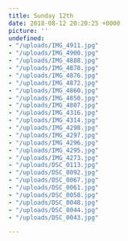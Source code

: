 ```yaml
---
title: Sunday 12th
date: 2018-08-12 20:20:25 +0000
picture: ''
undefined:
- "/uploads/IMG_4911.jpg"
- "/uploads/IMG_4900.jpg"
- "/uploads/IMG_4888.jpg"
- "/uploads/IMG_4878.jpg"
- "/uploads/IMG_4876.jpg"
- "/uploads/IMG_4872.jpg"
- "/uploads/IMG_4860.jpg"
- "/uploads/IMG_4850.jpg"
- "/uploads/IMG_4807.jpg"
- "/uploads/IMG_4316.jpg"
- "/uploads/IMG_4314.jpg"
- "/uploads/IMG_4298.jpg"
- "/uploads/IMG_4297.jpg"
- "/uploads/IMG_4296.jpg"
- "/uploads/IMG_4295.jpg"
- "/uploads/IMG_4273.jpg"
- "/uploads/DSC_0113.jpg"
- "/uploads/DSC_0092.jpg"
- "/uploads/DSC_0067.jpg"
- "/uploads/DSC_0061.jpg"
- "/uploads/DSC_0058.jpg"
- "/uploads/DSC_0048.jpg"
- "/uploads/DSC_0044.jpg"
- "/uploads/DSC_0043.jpg"

---
```

